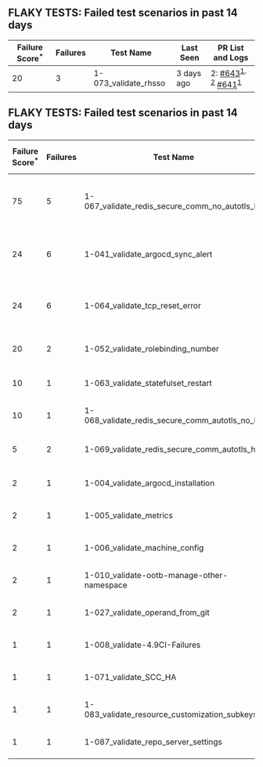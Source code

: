 ## FLAKY TESTS: Failed test scenarios in past 14 days
| Failure Score<sup>*</sup> | Failures | Test Name | Last Seen | PR List and Logs 
|---|---|---|---|---|
| 20 | 3 | 1-073_validate_rhsso  | 3 days ago | 2: [#643](https://github.com/redhat-developer/gitops-operator/pull/643)<sup>[1](https://storage.googleapis.com/test-platform-results/pr-logs/pull/redhat-developer_gitops-operator/643/pull-ci-redhat-developer-gitops-operator-master-v4.14-kuttl-parallel/1747569040978612224/build-log.txt), [2](https://storage.googleapis.com/test-platform-results/pr-logs/pull/redhat-developer_gitops-operator/643/pull-ci-redhat-developer-gitops-operator-master-v4.14-kuttl-parallel/1747604380435091456/build-log.txt)</sup> [#641](https://github.com/redhat-developer/gitops-operator/pull/641)<sup>[1](https://storage.googleapis.com/test-platform-results/pr-logs/pull/redhat-developer_gitops-operator/641/pull-ci-redhat-developer-gitops-operator-master-v4.14-kuttl-parallel/1747132563488509952/build-log.txt)</sup> 
## FLAKY TESTS: Failed test scenarios in past 14 days
| Failure Score<sup>*</sup> | Failures | Test Name | Last Seen | PR List and Logs 
|---|---|---|---|---|
| 75 | 5 | 1-067_validate_redis_secure_comm_no_autotls_ha  | 2 days ago | 3: [v4.12]<sup>[1](https://storage.googleapis.com/test-platform-results/logs/periodic-ci-redhat-developer-gitops-operator-master-v4.12-periodic-kuttl-parallel/1745959072173133824/build-log.txt)</sup> [v4.14]<sup>[1](https://storage.googleapis.com/test-platform-results/logs/periodic-ci-redhat-developer-gitops-operator-master-v4.14-periodic-kuttl-parallel/1748133535874551808/build-log.txt), [2](https://storage.googleapis.com/test-platform-results/logs/periodic-ci-redhat-developer-gitops-operator-master-v4.14-periodic-kuttl-parallel/1745596712434536448/build-log.txt), [3](https://storage.googleapis.com/test-platform-results/logs/periodic-ci-redhat-developer-gitops-operator-master-v4.14-periodic-kuttl-parallel/1747408577909231616/build-log.txt)</sup> [v4.13]<sup>[1](https://storage.googleapis.com/test-platform-results/logs/periodic-ci-redhat-developer-gitops-operator-master-v4.13-periodic-kuttl-parallel/1745959073871826944/build-log.txt)</sup> 
| 24 | 6 | 1-041_validate_argocd_sync_alert  | 5 days ago | 2: [v4.13]<sup>[1](https://storage.googleapis.com/test-platform-results/logs/periodic-ci-redhat-developer-gitops-operator-master-v4.13-periodic-kuttl-sequential/1745596711583092736/build-log.txt), [2](https://storage.googleapis.com/test-platform-results/logs/periodic-ci-redhat-developer-gitops-operator-master-v4.13-periodic-kuttl-sequential/1744509664487280640/build-log.txt), [3](https://storage.googleapis.com/test-platform-results/logs/periodic-ci-redhat-developer-gitops-operator-master-v4.13-periodic-kuttl-sequential/1747046183538266112/build-log.txt)</sup> [v4.12]<sup>[1](https://storage.googleapis.com/test-platform-results/logs/periodic-ci-redhat-developer-gitops-operator-master-v4.12-periodic-kuttl-sequential/1745596709997645824/build-log.txt), [2](https://storage.googleapis.com/test-platform-results/logs/periodic-ci-redhat-developer-gitops-operator-master-v4.12-periodic-kuttl-sequential/1744509658292293632/build-log.txt), [3](https://storage.googleapis.com/test-platform-results/logs/periodic-ci-redhat-developer-gitops-operator-master-v4.12-periodic-kuttl-sequential/1744871921368961024/build-log.txt)</sup> 
| 24 | 6 | 1-064_validate_tcp_reset_error  | 5 days ago | 2: [v4.13]<sup>[1](https://storage.googleapis.com/test-platform-results/logs/periodic-ci-redhat-developer-gitops-operator-master-v4.13-periodic-kuttl-sequential/1745596711583092736/build-log.txt), [2](https://storage.googleapis.com/test-platform-results/logs/periodic-ci-redhat-developer-gitops-operator-master-v4.13-periodic-kuttl-sequential/1744509664487280640/build-log.txt), [3](https://storage.googleapis.com/test-platform-results/logs/periodic-ci-redhat-developer-gitops-operator-master-v4.13-periodic-kuttl-sequential/1747046183538266112/build-log.txt)</sup> [v4.12]<sup>[1](https://storage.googleapis.com/test-platform-results/logs/periodic-ci-redhat-developer-gitops-operator-master-v4.12-periodic-kuttl-sequential/1745596709997645824/build-log.txt), [2](https://storage.googleapis.com/test-platform-results/logs/periodic-ci-redhat-developer-gitops-operator-master-v4.12-periodic-kuttl-sequential/1744509658292293632/build-log.txt), [3](https://storage.googleapis.com/test-platform-results/logs/periodic-ci-redhat-developer-gitops-operator-master-v4.12-periodic-kuttl-sequential/1744871921368961024/build-log.txt)</sup> 
| 20 | 2 | 1-052_validate_rolebinding_number  | 2 days ago | 2: [v4.14]<sup>[1](https://storage.googleapis.com/test-platform-results/logs/periodic-ci-redhat-developer-gitops-operator-master-v4.14-periodic-kuttl-parallel/1744871947050684416/build-log.txt)</sup> [v4.13]<sup>[1](https://storage.googleapis.com/test-platform-results/logs/periodic-ci-redhat-developer-gitops-operator-master-v4.13-periodic-kuttl-parallel/1748133532154204160/build-log.txt)</sup> 
| 10 | 1 | 1-063_validate_statefulset_restart  | 0 days ago | 1: [v4.12]<sup>[1](https://storage.googleapis.com/test-platform-results/logs/periodic-ci-redhat-developer-gitops-operator-master-v4.12-periodic-kuttl-parallel/1748858187030728704/build-log.txt)</sup> 
| 10 | 1 | 1-068_validate_redis_secure_comm_autotls_no_ha  | 0 days ago | 1: [v4.14]<sup>[1](https://storage.googleapis.com/test-platform-results/logs/periodic-ci-redhat-developer-gitops-operator-master-v4.14-periodic-kuttl-parallel/1748858191300530176/build-log.txt)</sup> 
| 5 | 2 | 1-069_validate_redis_secure_comm_autotls_ha  | 7 days ago | 2: [v4.13]<sup>[1](https://storage.googleapis.com/test-platform-results/logs/periodic-ci-redhat-developer-gitops-operator-master-v4.13-periodic-kuttl-parallel/1746321557610827776/build-log.txt)</sup> [v4.14]<sup>[1](https://storage.googleapis.com/test-platform-results/logs/periodic-ci-redhat-developer-gitops-operator-master-v4.14-periodic-kuttl-parallel/1745596712434536448/build-log.txt)</sup> 
| 2 | 1 | 1-004_validate_argocd_installation  | 4 days ago | 1: [v4.13]<sup>[1](https://storage.googleapis.com/test-platform-results/logs/periodic-ci-redhat-developer-gitops-operator-master-v4.13-periodic-kuttl-sequential/1747408577066176512/build-log.txt)</sup> 
| 2 | 1 | 1-005_validate_metrics  | 4 days ago | 1: [v4.13]<sup>[1](https://storage.googleapis.com/test-platform-results/logs/periodic-ci-redhat-developer-gitops-operator-master-v4.13-periodic-kuttl-sequential/1747408577066176512/build-log.txt)</sup> 
| 2 | 1 | 1-006_validate_machine_config  | 4 days ago | 1: [v4.13]<sup>[1](https://storage.googleapis.com/test-platform-results/logs/periodic-ci-redhat-developer-gitops-operator-master-v4.13-periodic-kuttl-sequential/1747408577066176512/build-log.txt)</sup> 
| 2 | 1 | 1-010_validate-ootb-manage-other-namespace  | 4 days ago | 1: [v4.13]<sup>[1](https://storage.googleapis.com/test-platform-results/logs/periodic-ci-redhat-developer-gitops-operator-master-v4.13-periodic-kuttl-sequential/1747408577066176512/build-log.txt)</sup> 
| 2 | 1 | 1-027_validate_operand_from_git  | 4 days ago | 1: [v4.13]<sup>[1](https://storage.googleapis.com/test-platform-results/logs/periodic-ci-redhat-developer-gitops-operator-master-v4.13-periodic-kuttl-sequential/1747408577066176512/build-log.txt)</sup> 
| 1 | 1 | 1-008_validate-4.9CI-Failures  | 10 days ago | 1: [v4.14]<sup>[1](https://storage.googleapis.com/test-platform-results/logs/periodic-ci-redhat-developer-gitops-operator-master-v4.14-periodic-kuttl-sequential/1745234415274954752/build-log.txt)</sup> 
| 1 | 1 | 1-071_validate_SCC_HA  | 9 days ago | 1: [v4.14]<sup>[1](https://storage.googleapis.com/test-platform-results/logs/periodic-ci-redhat-developer-gitops-operator-master-v4.14-periodic-kuttl-parallel/1745596712434536448/build-log.txt)</sup> 
| 1 | 1 | 1-083_validate_resource_customization_subkeys  | 9 days ago | 1: [v4.14]<sup>[1](https://storage.googleapis.com/test-platform-results/logs/periodic-ci-redhat-developer-gitops-operator-master-v4.14-periodic-kuttl-parallel/1745596712434536448/build-log.txt)</sup> 
| 1 | 1 | 1-087_validate_repo_server_settings  | 9 days ago | 1: [v4.14]<sup>[1](https://storage.googleapis.com/test-platform-results/logs/periodic-ci-redhat-developer-gitops-operator-master-v4.14-periodic-kuttl-parallel/1745596712434536448/build-log.txt)</sup> 
